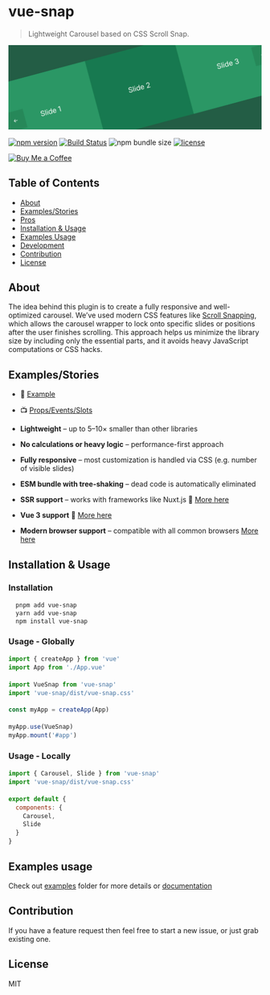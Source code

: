 # vue-snap

> Lightweight Carousel based on CSS Scroll Snap.

<div align="left">
  <img width="750" heigth="250" src="/static/logo-snap.jpg" alt="vue-snap logo">
</div>

[![npm version](https://badge.fury.io/js/vue-snap.svg)](https://badge.fury.io/js/vue-snap)
[![Build Status](https://travis-ci.org/bartdominiak/vue-snap.svg?branch=master)](https://travis-ci.org/bartdominiak/vue-snap)
![npm bundle size](https://img.shields.io/bundlephobia/minzip/vue-snap)
[![license](https://img.shields.io/github/license/mashape/apistatus.svg)](https://github.com/bartdominiak/vue-snap/blob/master/LICENSE.md)


<a href="https://www.buymeacoffee.com/bartdominiak">
  <img
    src="https://www.buymeacoffee.com/assets/img/guidelines/download-assets-sm-2.svg"
    alt="Buy Me a Coffee"
    height="32"
  >
</a>

## Table of Contents
- [About](#about)
- [Examples/Stories](#examplesstories)
- [Pros](#pros)
- [Installation & Usage](#installation--usage)
- [Examples Usage](#examples-usage)
- [Development](#development)
- [Contribution](#contribution)
- [License](#license)

## About
The idea behind this plugin is to create a fully responsive and well-optimized carousel. We’ve used modern CSS features like [Scroll Snapping](https://developers.google.com/web/updates/2018/07/css-scroll-snap), which allows the carousel wrapper to lock onto specific slides or positions after the user finishes scrolling. This approach helps us minimize the library size by including only the essential parts, and it avoids heavy JavaScript computations or CSS hacks.

## Examples/Stories
- 📕 [Example](https://vue-snap.vercel.app)
- 📺 [Props/Events/Slots](https://vue-snap.vercel.app/?path=/docs/carousel--default)

- **Lightweight** – up to 5–10× smaller than other libraries
- **No calculations or heavy logic** – performance-first approach
- **Fully responsive** – most customization is handled via CSS (e.g. number of visible slides)
- **ESM bundle with tree-shaking** – dead code is automatically eliminated
- **SSR support** – works with frameworks like Nuxt.js 🎉 [More here](https://github.com/bartdominiak/vue-snap/tree/master/examples)
- **Vue 3 support** 🎉  [More here](#installation--usage)
- **Modern browser support** – compatible with all common browsers [More here](https://caniuse.com/css-snappoints)

## Installation & Usage
### Installation

```terminal
  pnpm add vue-snap
  yarn add vue-snap
  npm install vue-snap
```

### Usage - Globally

```js
import { createApp } from 'vue'
import App from './App.vue'

import VueSnap from 'vue-snap'
import 'vue-snap/dist/vue-snap.css'

const myApp = createApp(App)

myApp.use(VueSnap)
myApp.mount('#app')
```

### Usage - Locally

```js
import { Carousel, Slide } from 'vue-snap'
import 'vue-snap/dist/vue-snap.css'

export default {
  components: {
    Carousel,
    Slide
  }
}
```

## Examples usage
Check out [examples](https://github.com/bartdominiak/vue-snap/tree/master/examples) folder for more details or [documentation](https://vue-snap.vercel.app/)

## Contribution
If you have a feature request then feel free to start a new issue, or just grab existing one.

## License
MIT
